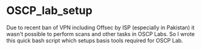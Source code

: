 # OSCP_lab_setup
Due to recent ban of VPN including Offsec by ISP (especially in Pakistan) it wasn't possible to perform scans and other tasks in OSCP Labs. So I wrote this quick bash script which setups basis tools required for OSCP Lab.
